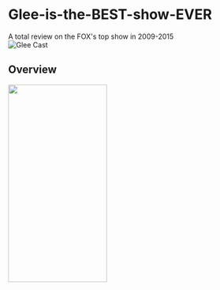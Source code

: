 # Glee-is-the-BEST-show-EVER
A total review on the FOX's top show in 2009-2015
<br>
![Glee Cast](https://imagesvc.meredithcorp.io/v3/mm/image?url=https%3A%2F%2Fstatic.onecms.io%2Fwp-content%2Fuploads%2Fsites%2F6%2F2013%2F09%2Fglee-cast.jpg)
## Overview
<img src="https://purepng.com/public/uploads/large/purepng.com-one-finger-handhandsprehensilemulti-fingered-organforearmhandfingerprintsfingersone-finger-hand-1421526899157w11o7.png" width=200px height=400px;>

